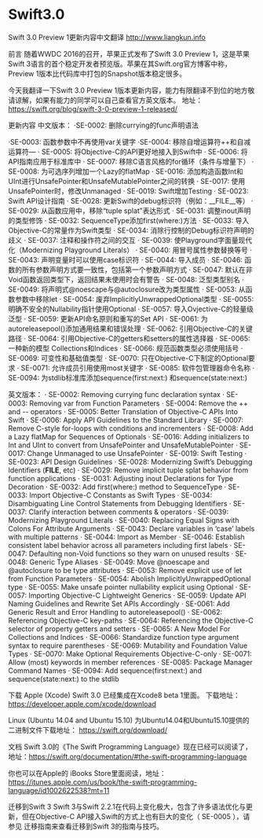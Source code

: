 # Swift3.0
Swift 3.0 Preview 1更新内容中文翻译 http://www.liangkun.info

前言
随着WWDC 2016的召开，苹果正式发布了Swift 3.0 Preview 1，这是苹果Swift 3语言的首个稳定开发者预览版。苹果在其Swift.org官方博客中称，Preview 1版本比代码库中打包的Snapshot版本稳定很多。

今天我翻译一下Swift 3.0 Preview
1版本更新内容，能力有限翻译不到位的地方敬请谅解，如果有能力的同学可以自己查看官方英文版本。
地址：https://swift.org/blog/swift-3-0-preview-1-released/

更新内容
中文版本：
·SE-0002: 删除currying的func声明语法

·SE-0003: 函数参数中不再使用var关键字
·SE-0004: 移除自增运算符++和自减运算符—
·       SE-0005: 将Objective-C的API更好地接入到Swift中
·       SE-0006: 将API指南应用于标准库中
·       SE-0007: 移除C语言风格的for循环（条件与增量下）
·       SE-0008: 为可选序列增加一个Lazy的flatMap
·       SE-0016: 添加构造函数Int和UInt进行UnsafePointer和UnsafeMutablePointer之间的转换
·       SE-0017: 使用UnsafePointer时，修改Unmanaged
·       SE-0019: Swift增加Testing
·       SE-0023: Swift API设计指南
·       SE-0028: 更新Swift的debug标识符（例如：__FILE__等）
·       SE-0029: 从函数应用中，移除“tuple splat”表达形式
·       SE-0031: 调整inout声明的类型修饰
·       SE-0032: SequenceType添加first(where:)方法
·       SE-0033: 导入Objective-C的常量作为Swift类型
·       SE-0034: 消除行控制的Debug标识符声明的歧义
·       SE-0037: 注释和操作符之间的交互
·       SE-0039: 使Playground字面量现代化（Modernizing Playground Literals）
·       SE-0040: 用冒号属性参数替换等号
·       SE-0043: 声明变量时可以使用case标识符
·       SE-0044: 导入成员
·       SE-0046: 函数的所有参数声明方式要一致性，包括第一个参数声明方式
·       SE-0047: 默认在非Void函数返回类型下，返回结果未使用时会有警告
·       SE-0048: 泛型类型别名
·       SE-0049: 将声明式@noescape与@autoclosure改为类型属性
·       SE-0053: 从函数参数中移除let
·       SE-0054: 废弃ImplicitlyUnwrappedOptional类型
·       SE-0055: 明确不安全的Nullability指针使用Optional
·       SE-0057: 导入Ovjective-C的轻量级泛型
·       SE-0059: 更新API命名原则和重写的Set API
·       SE-0061: 为autoreleasepool()添加通用结果和错误处理
·       SE-0062: 引用Objective-C的关键路径
·       SE-0064: 引用Objective-C的getters和setters的属性选择器
·       SE-0065: 一种新的模型 Collections和Indices
·       SE-0066: 规范函数类型必须使用括号
·       SE-0069: 可变性和基础值类型
·       SE-0070: 只在Objective-C下制定的Optional要求
·       SE-0071: 允许成员引用使用most关键字
·       SE-0085: 软件包管理器命令名称
·       SE-0094: 为stdlib标准库添加sequence(first:next:) 和sequence(state:next:)


英文版本：
·       SE-0002: Removing currying func declaration syntax
·       SE-0003: Removing var from Function Parameters
·       SE-0004: Remove the ++ and -- operators
·       SE-0005: Better Translation of Objective-C APIs Into Swift
·       SE-0006: Apply API Guidelines to the Standard Library
·       SE-0007: Remove C-style for-loops with conditions and incrementers
·       SE-0008: Add a Lazy flatMap for Sequences of Optionals
·       SE-0016: Adding initializers to Int and UInt to convert from UnsafePointer and UnsafeMutablePointer
·       SE-0017: Change Unmanaged to use UnsafePointer
·       SE-0019: Swift Testing
·       SE-0023: API Design Guidelines
·       SE-0028: Modernizing Swift’s Debugging Identifiers (__FILE__, etc)
·       SE-0029: Remove implicit tuple splat behavior from function applications
·       SE-0031: Adjusting inout Declarations for Type Decoration
·       SE-0032: Add first(where:) method to SequenceType
·       SE-0033: Import Objective-C Constants as Swift Types
·       SE-0034: Disambiguating Line Control Statements from Debugging Identifiers
·       SE-0037: Clarify interaction between comments & operators
·       SE-0039: Modernizing Playground Literals
·       SE-0040: Replacing Equal Signs with Colons For Attribute Arguments
·       SE-0043: Declare variables in ‘case’ labels with multiple patterns
·       SE-0044: Import as Member
·       SE-0046: Establish consistent label behavior across all parameters including first labels
·       SE-0047: Defaulting non-Void functions so they warn on unused results
·       SE-0048: Generic Type Aliases
·       SE-0049: Move @noescape and @autoclosure to be type attributes
·       SE-0053: Remove explicit use of let from Function Parameters
·       SE-0054: Abolish ImplicitlyUnwrappedOptional type
·       SE-0055: Make unsafe pointer nullability explicit using Optional
·       SE-0057: Importing Objective-C Lightweight Generics
·       SE-0059: Update API Naming Guidelines and Rewrite Set APIs Accordingly
·       SE-0061: Add Generic Result and Error Handling to autoreleasepool()
·       SE-0062: Referencing Objective-C key-paths
·       SE-0064: Referencing the Objective-C selector of property getters and setters
·       SE-0065: A New Model For Collections and Indices
·       SE-0066: Standardize function type argument syntax to require parentheses
·       SE-0069: Mutability and Foundation Value Types
·       SE-0070: Make Optional Requirements Objective-C-only
·       SE-0071: Allow (most) keywords in member references
·       SE-0085: Package Manager Command Names
·       SE-0094: Add sequence(first:next:) and sequence(state:next:) to the stdlib
 
 
下载
Apple (Xcode)
Swift 3.0 已经集成在Xcode8 beta 1里面。
下载地址：https://developer.apple.com/xcode/download

Linux (Ubuntu 14.04 and Ubuntu 15.10)
为Ubuntu14.04和Ubuntu15.10提供的二进制文件下载地址：
https://swift.org/download/

文档
Swift 3.0的《The Swift
Programming Language》现在已经可以阅读了，地址：https://swift.org/documentation/#the-swift-programming-language

你也可以在Apple的 iBooks
Store里面阅读，地址：
https://itunes.apple.com/us/book/the-swift-programming-language/id1002622538?mt=11


迁移到Swift 3
Swift 3与Swift 2.2.1在代码上变化极大，包含了许多语法优化与更新，但在Objective-C
API接入Swift的方式上也有巨大的变化（ SE-0005 ），请参见 迁移指南来查看迁移到Swift 3的指南与技巧。
